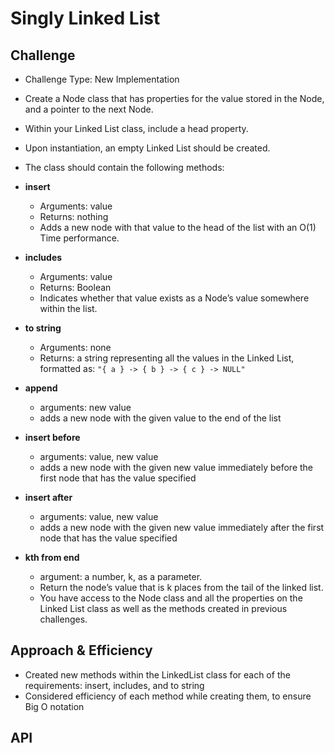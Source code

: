 # Singly Linked List
<!-- Short summary or background information -->

## Challenge

- Challenge Type: New Implementation
- Create a Node class that has properties for the value stored in the Node, and a pointer to the next Node.
- Within your Linked List class, include a head property.
- Upon instantiation, an empty Linked List should be created.
- The class should contain the following methods:
- **insert**
  - Arguments: value
  - Returns: nothing
  - Adds a new node with that value to the head of the list with an O(1) Time performance.
- **includes**
  - Arguments: value
  - Returns: Boolean
  - Indicates whether that value exists as a Node’s value somewhere within the list.
- **to string**
  - Arguments: none
  - Returns: a string representing all the values in the Linked List, formatted as:
`"{ a } -> { b } -> { c } -> NULL"`

- **append**
  - arguments: new value
  - adds a new node with the given value to the end of the list
- **insert before**
  - arguments: value, new value
  - adds a new node with the given new value immediately before the first node that has the value specified
- **insert after**
  - arguments: value, new value
  - adds a new node with the given new value immediately after the first node that has the value specified

- **kth from end**
  - argument: a number, k, as a parameter.
  - Return the node’s value that is k places from the tail of the linked list.
  - You have access to the Node class and all the properties on the Linked List class as well as the methods created in previous challenges.

## Approach & Efficiency

- Created new methods within the LinkedList class for each of the requirements: insert, includes, and to string
- Considered efficiency of each method while creating them, to ensure Big O notation

## API
<!-- Description of each method publicly available to your Linked List -->
